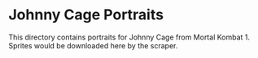 # Johnny Cage Portraits

This directory contains portraits for Johnny Cage from Mortal Kombat 1.
Sprites would be downloaded here by the scraper.
